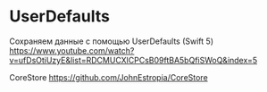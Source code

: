 #  UserDefaults

Сохраняем данные с помощью UserDefaults (Swift 5)
https://www.youtube.com/watch?v=ufDsOtiUzyE&list=RDCMUCXlCPCsB09ftBA5bQfiSWoQ&index=5

CoreStore
https://github.com/JohnEstropia/CoreStore

